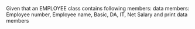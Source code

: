 
Given that an EMPLOYEE class contains following members: data members: Employee number, Employee name, Basic, DA, IT, Net Salary and print data members
